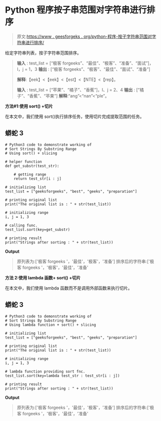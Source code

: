 # Python 程序按子串范围对字符串进行排序

> 原文:[https://www . geesforgeks . org/python-程序-按子字符串范围对字符串进行排序/](https://www.geeksforgeeks.org/python-program-to-sort-strings-by-substring-range/)

给定字符串列表，按子字符串范围排序。

> **输入** : test_list = [“极客 forgeeks”、“最佳”、“极客”、“准备”、“面试”]，I，j = 1，3
> **输出** : [“极客 forgeeks”、“极客”、“最佳”、“面试”、“准备”]
> 
> **解释**:【eek】<【eek】<【est】<【NTE】<【rep】。
> 
> **输入** : test_list = [“苹果”、“橘子”、“香蕉”]，I、j = 2、4
> **输出** : [“橘子”、“香蕉”、“苹果”]
> **解释**:“ang”<“nan”<“ple”。

**方法#1:使用 sort() +切片**

在本文中，我们使用 sort()执行排序任务，使用切片完成提取范围的任务。

## 蟒蛇 3

```
# Python3 code to demonstrate working of 
# Sort Strings By Substring Range
# Using sort() + slicing

# helper function
def get_substr(test_str):

    # getting range
    return test_str[i : j]

# initializing list
test_list = ["geeksforgeeks", "best", "geeks", "preparation"]

# printing original list
print("The original list is : " + str(test_list))

# initializing range 
i, j = 1, 3

# calling func.
test_list.sort(key=get_substr)

# printing result 
print("Strings after sorting : " + str(test_list))
```

**Output**

> 原列表为:['极客 forgeeks '，'最佳'，'极客'，'准备']
> 排序后的字符串:['极客 forgeeks '，'极客'，'最佳'，'准备'

**方法 2:使用 lambda 函数+ sort() +切片**

在本文中，我们使用 lambda 函数而不是调用外部函数来执行切片。

## 蟒蛇 3

```
# Python3 code to demonstrate working of 
# Sort Strings By Substring Range
# Using lambda function + sort() + slicing

# initializing list
test_list = ["geeksforgeeks", "best", "geeks", "preparation"]

# printing original list
print("The original list is : " + str(test_list))

# initializing range 
i, j = 1, 3

# lambda function providing sort fnc.
test_list.sort(key=lambda test_str : test_str[i : j])

# printing result 
print("Strings after sorting : " + str(test_list))
```

**Output**

> 原列表为:['极客 forgeeks '，'最佳'，'极客'，'准备']
> 排序后的字符串:['极客 forgeeks '，'极客'，'最佳'，'准备'